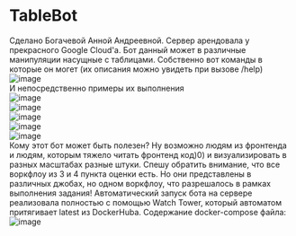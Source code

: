 # TableBot
Сделано Богачевой Анной Андреевной. Сервер арендовала у прекрасного Google Cloud'a. Бот данный может в различные манипуляции насущные с таблицами. Собственно вот команды в которые он могет (их описания можно увидеть при вызове /help)  
![image](https://user-images.githubusercontent.com/80039591/146097356-65595084-4ffb-420a-b3f0-6adf8e152610.png)  
И непосредственно примеры их выполнения  
![image](https://user-images.githubusercontent.com/80039591/146097439-2ea519a3-fcee-4268-977b-d4083247b11e.png)  
![image](https://user-images.githubusercontent.com/80039591/146097482-11e2f751-5fcd-47c4-8d55-62048b71951c.png)  
![image](https://user-images.githubusercontent.com/80039591/146097577-49bd3839-8968-446e-8716-987b6d6b4504.png)  
![image](https://user-images.githubusercontent.com/80039591/146097662-ef310d1d-3642-4ffa-b7a9-b15b2d4bfd94.png)  
![image](https://user-images.githubusercontent.com/80039591/146097703-61bae8d0-8f8a-4426-a4ff-cfdc72438b28.png)  
Кому этот бот может быть полезен? Ну возможно людям из фронтенда и людям, которым тяжело читать фронтенд код)0) и визуализировать в разных масштабах разные штуки. Спешу обратить внимание, что все воркфлоу из 3 и 4 пункта оценки есть. Но они представлены в различных джобах, но одном воркфлоу, что разрешалось в рамках выполнения задания!
Автоматический запуск бота на сервере реализовала полностью с помощью Watch Tower, который автоматом притягивает latest из DockerHuba. Содержание docker-compose файла:  
![image](https://user-images.githubusercontent.com/80039591/146098672-c7289587-79c5-4c4f-99b3-083a41d7859e.png)

